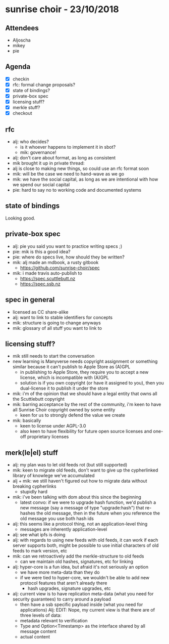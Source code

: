 # sunrise choir -  23/10/2018

## Attendees

- Aljoscha
- mikey
- pie

## Agenda

- [x] checkin
- [x] rfc: formal change proposals?
- [x] state of bindings?
- [x] private-box spec
- [x] licensing stuff?
- [x] merkle stuff?
- [x] checkout

## rfc

- alj: who decides?
    - is it whoever happens to implement it in sbot?
    - mik: governance!
- alj: don't care about format, as long as consistent
- mik brought it up in private thread: 
- alj is close to making new things, so could use an rfc format soon
- mik: will be the case we need to hand-wave as we go
- mik: we have the social capital, as long as we are intentional with how we spend our social capital
- pie: hard to say no to working code and documented systems

## state of bindings

Looking good.

## private-box spec

- alj: pie you said you want to practice writing specs ;)
- pie: mik is this a good idea?
- pie: where do specs live, how should they be written?
- mik: alj made an mdbook, a rusty gitbook
    - https://github.com/sunrise-choir/spec
- mik: i made travis auto-publish to
    - https://spec.scuttlebutt.nz
    - https://spec.ssb.nz

## spec in general

- licensed as CC share-alike
- alj: want to link to stable identifiers for concepts
- mik: structure is going to change anyways
- mik: glossary of all stuff you want to link to

## licensing stuff?

- mik still needs to start the conversation
- new learning is Manyverse needs copyright assignment or something similar because it can't publish to Apple Store as (A)GPL
    - in publishing to Apple Store, they require you to accept a new license, which is incompatible with (A)GPL
    - solution is if you own copyright (or have it assigned to you), then you dual-license it to publish it under the store
- mik: i'm of the opinion that we should have a legal entity that owns all the Scuttlebutt copyright
- mik: barring acceptance by the rest of the community, i'm keen to have all Sunrise Choir copyright owned by some entity
    - keen for us to strongly defend the value we create
- mik: basically
    - keen to license under AGPL-3.0
    - also keen to have flexibility for future open source licenses and one-off proprietary licenses


## merk(le|el) stuff

- alj: my plan was to let old feeds rot (but still supported)
- mik: keen to migrate old feeds, don't want to give up the cypherlinked library of knowlege we've accumulated
- alj + mik: we still haven't figured out how to migrate data without breaking cypherlinks
    - stupidly hard
- mik: i've been talking with dom about this since the beginning
    - latest convo: if we were to upgrade hash function, we'd publish a new message (say a message of type "upgrade:hash") that re-hashes the old message, then in the future when you reference the old message you use both hash ids
- alj: this seems like a protocol thing, not an application-level thing
  - messages are inherently application-level
- alj: see what ipfs is doing
- alj: with regards to using new feeds with old feeds, it can work if each server supports both, might be possible to use initial characters of old feeds to mark version, etc
- mik: can we retroactively add the merkle-structure to old feeds
    - can we maintain old hashes, signatures, etc for linking
- alj: hyper-core is a fun idea, but afraid it's not seriously an option
    - we have more meta-data than they do
    - if we were tied to hyper-core, we wouldn't be able to add new protocol features that aren't already there
        - hash upgrades, signature upgrades, etc
- alj: current view is to have replication meta-data (what you need for security guarantees) to carry around a payload
    - then have a ssb specific payload inside (what you need for applications)
Alj: EDIT: Nope, my current view is that there are of three levels of data:
  - metadata relevant to verification
  - Type and Option\<Timestamp\> as the interface shared by all message content
  - actual content

